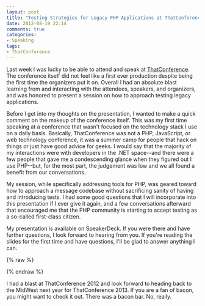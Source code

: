 ```yaml
---
layout: post
title: "Testing Strategies for Legacy PHP Applications at ThatConference"
date: 2012-08-19 22:14
comments: true
categories: 
- Speaking
tags:
- ThatConference
---
```

Last week I was lucky to be able to attend and speak at [ThatConference](http://www.thatconference.com). The conference itself did not feel like a first ever production despite being the first time the organizers put it on. Overall I had an absolute blast learning from and interacting with the attendees, speakers, and organizers, and was honored to present a session on how to approach testing legacy applications.

Before I get into my thoughts on the presentation, I wanted to make a quick comment on the makeup of the conference itself. This was my first time speaking at a conference that wasn't focused on the technology stack I use on a daily basis. Basically, ThatConference was not a PHP, JavaScript, or web technology conference, it was a summer camp for people that hack on things or just have good advice for geeks. I would say that the majority of my interactions were with developers in the .NET space--and there were a few people that gave me a condescending glance when they figured out I use PHP--but, for the most part, the judgement was low and we all found a benefit from our conversations.

My session, while specifically addressing tools for PHP, was geared toward how to approach a message codebase without sacrificing sanity of having and introducing tests. I had some good questions that I will incorporate into this presentation if I ever give it again, and a few conversations afterward that encouraged me that the PHP community is starting to accept testing as a so-called first-class citizen.

My presentation is available on SpeakerDeck. If you were there and have further questions, I look forward to hearing from you. If you're reading the slides for the first time and have questions, I'll be glad to answer anything I can.

{% raw %}
<script async class="speakerdeck-embed" data-id="502bab92c8139c000202f67c" data-ratio="1.7123745819397993" src="//speakerdeck.com/assets/embed.js"></script>
{% endraw %}

I had a blast at ThatConference 2012 and look forward to heading back to the MidWest next year for ThatConference 2013. If you are a fan of bacon, you might want to check it out. There was a bacon bar. No, really.
